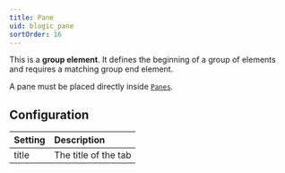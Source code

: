 ```yaml
---
title: Pane
uid: blogic_pane
sortOrder: 16
---
```


This is a **group element**. It defines the beginning of a group of elements and requires a matching group end element.

A pane must be placed directly inside [`Panes`](@blogic_panes).

## Configuration

| Setting | Description          |
|:--------|:---------------------|
| title   | The title of the tab |
